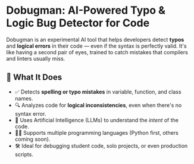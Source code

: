 # Dobugman: AI-Powered Typo & Logic Bug Detector for Code

Dobugman is an experimental AI tool that helps developers detect **typos** and **logical errors** in their code — even if the syntax is perfectly valid. It's like having a second pair of eyes, trained to catch mistakes that compilers and linters usually miss.

## 🧠 What It Does

- ✅ Detects **spelling or typo mistakes** in variable, function, and class names.
- 🔍 Analyzes code for **logical inconsistencies**, even when there's no syntax error.
- 🦾 Uses Artificial Intelligence (LLMs) to understand the *intent* of the code.
- 👨‍💻 Supports multiple programming languages (Python first, others coming soon).
- 🛠️ Ideal for debugging student code, solo projects, or even production scripts.

